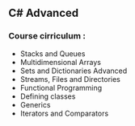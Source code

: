 ## C# Advanced

### Course cirriculum :

- Stacks and Queues
- Multidimensional Arrays
- Sets and Dictionaries Advanced
- Streams, Files and Directories
- Functional Programming
- Defining classes
- Generics
- Iterators and Comparators